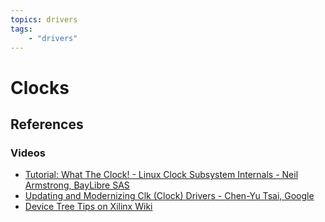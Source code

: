 ```yaml
---
topics: drivers
tags:
    - "drivers"
---
```


# Clocks

## References

### Videos

- [Tutorial: What The Clock! - Linux Clock Subsystem Internals - Neil Armstrong, BayLibre SAS](https://youtu.be/Io2r3STrMSo)
- [Updating and Modernizing Clk (Clock) Drivers - Chen-Yu Tsai, Google](https://youtu.be/Io2r3STrMSo)
- [Device Tree Tips on Xilinx Wiki](https://xilinx-wiki.atlassian.net/wiki/spaces/A/pages/18842482/Device+Tree+Tips)
